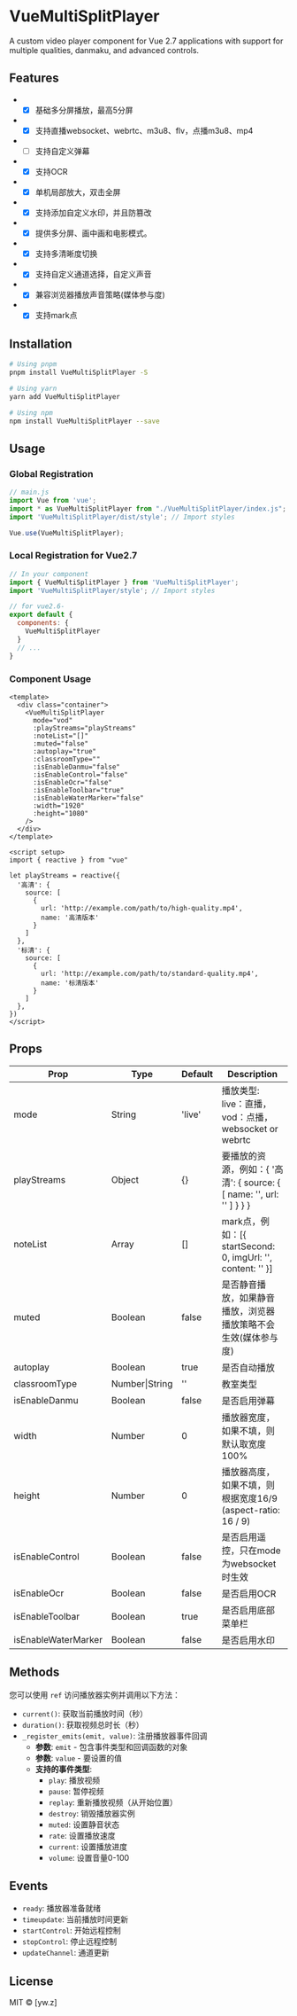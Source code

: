 # VueMultiSplitPlayer

A custom video player component for Vue 2.7 applications with support for multiple qualities, danmaku, and advanced controls. 

## Features
- - [x] 基础多分屏播放，最高5分屏
- - [x] 支持直播websocket、webrtc、m3u8、flv，点播m3u8、mp4
- - [ ] 支持自定义弹幕
- - [x] 支持OCR
- - [x] 单机局部放大，双击全屏
- - [x] 支持添加自定义水印，并且防篡改
- - [x] 提供多分屏、画中画和电影模式。
- - [x] 支持多清晰度切换
- - [x] 支持自定义通道选择，自定义声音
- - [x] 兼容浏览器播放声音策略(媒体参与度)
- - [x] 支持mark点

## Installation

```bash
# Using pnpm
pnpm install VueMultiSplitPlayer -S

# Using yarn
yarn add VueMultiSplitPlayer

# Using npm
npm install VueMultiSplitPlayer --save
```

## Usage

### Global Registration

```javascript
// main.js
import Vue from 'vue';
import * as VueMultiSplitPlayer from "./VueMultiSplitPlayer/index.js";
import 'VueMultiSplitPlayer/dist/style'; // Import styles

Vue.use(VueMultiSplitPlayer);
```

### Local Registration for Vue2.7

```javascript
// In your component
import { VueMultiSplitPlayer } from 'VueMultiSplitPlayer';
import 'VueMultiSplitPlayer/style'; // Import styles

// for vue2.6-
export default {
  components: {
    VueMultiSplitPlayer
  }
  // ...
}
```

### Component Usage

```vue
<template>
  <div class="container">
    <VueMultiSplitPlayer
      mode="vod"
      :playStreams="playStreams"
      :noteList="[]"
      :muted="false"
      :autoplay="true"
      :classroomType="" 
      :isEnableDanmu="false"
      :isEnableControl="false"
      :isEnableOcr="false"
      :isEnableToolbar="true"
      :isEnableWaterMarker="false"
      :width="1920"
      :height="1080"
    />
  </div>
</template>

<script setup>
import { reactive } from "vue"

let playStreams = reactive({
  '高清': {
    source: [
      {
        url: 'http://example.com/path/to/high-quality.mp4',
        name: '高清版本'
      }
    ]
  },
  '标清': {
    source: [
      {
        url: 'http://example.com/path/to/standard-quality.mp4',
        name: '标清版本'
      }
    ]
  },
})
</script>
```

## Props

| Prop | Type | Default | Description |
|------|------|---------|-------------|
| mode | String | 'live' | 播放类型: live：直播，vod：点播，websocket or webrtc |
| playStreams | Object | {} | 要播放的资源，例如：{ '高清': { source: { [ name: '', url: '' ] } } } |
| noteList | Array | [] | mark点，例如：[{ startSecond: 0, imgUrl: '', content: '' }] |
| muted | Boolean | false | 是否静音播放，如果静音播放，浏览器播放策略不会生效(媒体参与度) |
| autoplay | Boolean | true | 是否自动播放 |
| classroomType | Number\|String | '' | 教室类型 |
| isEnableDanmu | Boolean | false | 是否启用弹幕 |
| width | Number | 0 | 播放器宽度，如果不填，则默认取宽度100% |
| height | Number | 0 | 播放器高度，如果不填，则根据宽度16/9 (aspect-ratio: 16 / 9) |
| isEnableControl | Boolean | false | 是否启用遥控，只在mode为websocket时生效 |
| isEnableOcr | Boolean | false | 是否启用OCR |
| isEnableToolbar | Boolean | true | 是否启用底部菜单栏 |
| isEnableWaterMarker | Boolean | false | 是否启用水印 |

## Methods

您可以使用 `ref` 访问播放器实例并调用以下方法：

- `current()`: 获取当前播放时间（秒）
- `duration()`: 获取视频总时长（秒）
- `_register_emits(emit, value)`: 注册播放器事件回调
  - **参数**: `emit` - 包含事件类型和回调函数的对象
  - **参数**: `value` - 要设置的值
  - **支持的事件类型**:
    - `play`: 播放视频
    - `pause`: 暂停视频
    - `replay`: 重新播放视频（从开始位置）
    - `destroy`: 销毁播放器实例
    - `muted`: 设置静音状态
    - `rate`: 设置播放速度
    - `current`: 设置播放进度
    - `volume`: 设置音量0-100

## Events

- `ready`: 播放器准备就绪
- `timeupdate`: 当前播放时间更新
- `startControl`: 开始远程控制
- `stopControl`: 停止远程控制
- `updateChannel`: 通道更新

## License

MIT © [yw.z]